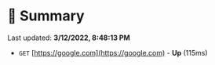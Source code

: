 # 📖 Summary
Last updated: **3/12/2022, 8:48:13 PM**

- `GET` [https://google.com](https://google.com) - **Up** (115ms)
